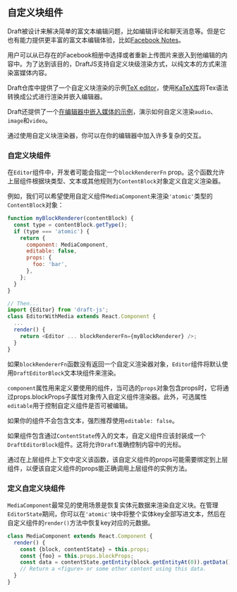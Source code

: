 ## 自定义块组件

Draft被设计来解决简单的富文本编辑问题，比如编辑评论和聊天消息等。但是它也有能力提供更丰富的富文本编辑体验，比如[Facebook Notes](https://www.facebook.com/notes/)。

用户可以从已存在的Facebook相册中选择或者重新上传图片来嵌入到他编辑的内容中。为了达到该目的，DraftJS支持自定义块级渲染方式，以纯文本的方式来渲染富媒体内容。

Draft仓库中提供了一个自定义块渲染的示例[TeX editor](https://github.com/facebook/draft-js/tree/master/examples/draft-0-10-0/tex)，使用[KaTeX库](https://khan.github.io/KaTeX/)将Tex语法转换成公式进行渲染并嵌入编辑器。

Draft还提供了一个[在编辑器中嵌入媒体的示例](https://github.com/facebook/draft-js/tree/master/examples/draft-0-10-0/media)，演示如何自定义渲染`audio`、`image`和`video`。

通过使用自定义块渲染器，你可以在你的编辑器中加入许多复杂的交互。

### 自定义块组件

在`Editor`组件中，开发者可能会指定一个`blockRendererFn` prop。这个函数允许上层组件根据块类型、文本或其他规则为`ContentBlock`对象定义自定义渲染器。

例如，我们可以希望使用自定义组件`MediaComponent`来渲染`'atomic'`类型的`ContentBlock`对象：

```js
function myBlockRenderer(contentBlock) {
  const type = contentBlock.getType();
  if (type === 'atomic') {
    return {
      component: MediaComponent,
      editable: false,
      props: {
        foo: 'bar',
      },
    };
  }
}

// Then...
import {Editor} from 'draft-js';
class EditorWithMedia extends React.Component {
  ...
  render() {
    return <Editor ... blockRendererFn={myBlockRenderer} />;
  }
}
```

如果`blockRendererFn`函数没有返回一个自定义渲染器对象，`Editor`组件将默认使用`DraftEditorBlock`文本块组件来渲染。

`component`属性用来定义要使用的组件，当可选的`props`对象包含props时，它将通过props.blockProps子属性对象传入自定义组件渲染器。此外，可选属性`editable`用于控制自定义组件是否可被编辑。

如果你的组件不会包含文本，强烈推荐使用`editable: false`。

如果组件包含通过`ContentState`传入的文本，自定义组件应该封装成一个`DraftEditorBlock`组件。这将允许`Draft`准确控制内容中的光标。

通过在上层组件上下文中定义该函数，该自定义组件的props可能需要绑定到上层组件，以便该自定义组件的props能正确调用上层组件的实例方法。

### 定义自定义块组件

`MediaComponent`最常见的使用场景是恢复实体元数据来渲染自定义块。在管理`EditorState`期间，你可以在`'atomic'`块中将整个实体key全部写进文本，然后在自定义组件的`render()`方法中恢复key对应的元数据。

```js
class MediaComponent extends React.Component {
  render() {
    const {block, contentState} = this.props;
    const {foo} = this.props.blockProps;
    const data = contentState.getEntity(block.getEntityAt(0)).getData();
    // Return a <figure> or some other content using this data.
  }
}
```




